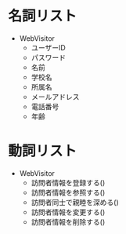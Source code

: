 # 名詞リスト
- WebVisitor
  - ユーザーID
  - パスワード
  - 名前
  - 学校名
  - 所属名
  - メールアドレス
  - 電話番号
  - 年齢

# 動詞リスト
- WebVisitor
  + 訪問者情報を登録する()
  + 訪問者情報を参照する()
  + 訪問者同士で親睦を深める()
  + 訪問者情報を変更する()
  + 訪問者情報を削除する()